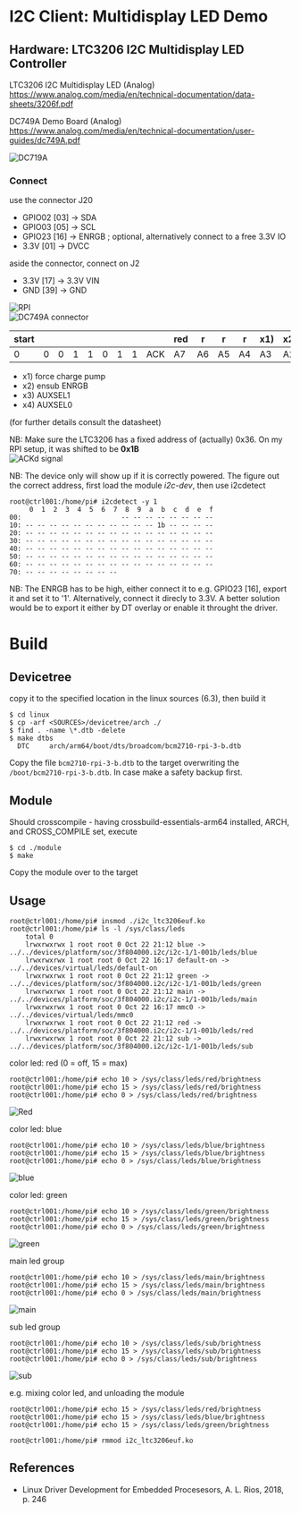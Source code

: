 # I2C Client: Multidisplay LED Demo


## Hardware: LTC3206 I2C Multidisplay LED Controller

LTC3206 I2C Multidisplay LED (Analog)  
https://www.analog.com/media/en/technical-documentation/data-sheets/3206f.pdf

DC749A Demo Board (Analog)  
https://www.analog.com/media/en/technical-documentation/user-guides/dc749A.pdf

![DC719A](pics/dc749a.png)  

### Connect
use the connector J20  
- GPIO02 [03]  -> SDA
- GPIO03 [05]  -> SCL
- GPIO23 [16]  -> ENRGB  ; optional, alternatively connect to a free 3.3V IO
- 3.3V   [01]  -> DVCC

aside the connector, connect on J2  
- 3.3V   [17]  -> 3.3V VIN
- GND    [39]  -> GND

![RPI](pics/connection_rpi3b.png)  
![DC749A connector](pics/connection_dc749a.png)  

| start |   |   |   |   |   |   |   |     | red | r  | r  | r  | x1) | x2) | x3) | x4) |     | blue | b  | b  | b  | green | g  | g  | g  |     | main | m  | m  | m  | sub | s  | s  | s  |     |  
|-------|---|---|---|---|---|---|---|-----|-----|----|----|----|-----|-----|-----|-----|-----|------|----|----|----|-------|----|----|----|-----|------|----|----|----|-----|----|----|----|-----|  
| 0     | 0 | 0 | 1 | 1 | 0 | 1 | 1 | ACK | A7  | A6 | A5 | A4 | A3  | A2  | A1  | A0  | ACK | B7   | B6 | B5 | B4 | B3    | B2 | B1 | B0 | ACK | C7   | C6 | C5 | C4 | C3  | C2 | C1 | C0 | ACK |  

- x1) force charge pump
- x2) ensub ENRGB
- x3) AUXSEL1
- x4) AUXSEL0

(for further details consult the datasheet)  

NB: Make sure the LTC3206 has a fixed address of (actually) 0x36. On my RPI setup, it was shifted to be **0x1B**  
![ACKd signal](pics/signal_ack.png)  

NB: The device only will show up if it is correctly powered. The figure out the correct address, first load the module _i2c-dev_, then use i2cdetect  
```
root@ctrl001:/home/pi# i2cdetect -y 1
     0  1  2  3  4  5  6  7  8  9  a  b  c  d  e  f
00:                         -- -- -- -- -- -- -- --
10: -- -- -- -- -- -- -- -- -- -- -- 1b -- -- -- --
20: -- -- -- -- -- -- -- -- -- -- -- -- -- -- -- --
30: -- -- -- -- -- -- -- -- -- -- -- -- -- -- -- --
40: -- -- -- -- -- -- -- -- -- -- -- -- -- -- -- --
50: -- -- -- -- -- -- -- -- -- -- -- -- -- -- -- --
60: -- -- -- -- -- -- -- -- -- -- -- -- -- -- -- --
70: -- -- -- -- -- -- -- --
```
NB: The ENRGB has to be high, either connect it to e.g. GPIO23 [16], export it and set it to '1'. Alternatively, connect it direcly to 3.3V. A better solution would be to export it either by DT overlay or enable it throught the driver.  

# Build

## Devicetree

copy it to the specified location in the linux sources (6.3), then build it  
```
$ cd linux
$ cp -arf <SOURCES>/devicetree/arch ./
$ find . -name \*.dtb -delete
$ make dtbs
  DTC     arch/arm64/boot/dts/broadcom/bcm2710-rpi-3-b.dtb
```
Copy the file `bcm2710-rpi-3-b.dtb` to the target overwriting the `/boot/bcm2710-rpi-3-b.dtb`. In case make a safety backup first.  


## Module

Should crosscompile - having crossbuild-essentials-arm64 installed, ARCH, and CROSS_COMPILE set, execute  
```
$ cd ./module
$ make
```
Copy the module over to the target  

## Usage
```
root@ctrl001:/home/pi# insmod ./i2c_ltc3206euf.ko
root@ctrl001:/home/pi# ls -l /sys/class/leds
    total 0
    lrwxrwxrwx 1 root root 0 Oct 22 21:12 blue -> ../../devices/platform/soc/3f804000.i2c/i2c-1/1-001b/leds/blue
    lrwxrwxrwx 1 root root 0 Oct 22 16:17 default-on -> ../../devices/virtual/leds/default-on
    lrwxrwxrwx 1 root root 0 Oct 22 21:12 green -> ../../devices/platform/soc/3f804000.i2c/i2c-1/1-001b/leds/green
    lrwxrwxrwx 1 root root 0 Oct 22 21:12 main -> ../../devices/platform/soc/3f804000.i2c/i2c-1/1-001b/leds/main
    lrwxrwxrwx 1 root root 0 Oct 22 16:17 mmc0 -> ../../devices/virtual/leds/mmc0
    lrwxrwxrwx 1 root root 0 Oct 22 21:12 red -> ../../devices/platform/soc/3f804000.i2c/i2c-1/1-001b/leds/red
    lrwxrwxrwx 1 root root 0 Oct 22 21:12 sub -> ../../devices/platform/soc/3f804000.i2c/i2c-1/1-001b/leds/sub
```
color led: red (0 = off, 15 = max)  
```
root@ctrl001:/home/pi# echo 10 > /sys/class/leds/red/brightness
root@ctrl001:/home/pi# echo 15 > /sys/class/leds/red/brightness
root@ctrl001:/home/pi# echo 0 > /sys/class/leds/red/brightness
```
![Red](pics/red.png)  

color led: blue  
```
root@ctrl001:/home/pi# echo 10 > /sys/class/leds/blue/brightness
root@ctrl001:/home/pi# echo 15 > /sys/class/leds/blue/brightness
root@ctrl001:/home/pi# echo 0 > /sys/class/leds/blue/brightness
```
![blue](pics/blue.png)  

color led: green  
```
root@ctrl001:/home/pi# echo 10 > /sys/class/leds/green/brightness
root@ctrl001:/home/pi# echo 15 > /sys/class/leds/green/brightness
root@ctrl001:/home/pi# echo 0 > /sys/class/leds/green/brightness
```
![green](pics/green.png)  

main led group  
```
root@ctrl001:/home/pi# echo 10 > /sys/class/leds/main/brightness
root@ctrl001:/home/pi# echo 15 > /sys/class/leds/main/brightness
root@ctrl001:/home/pi# echo 0 > /sys/class/leds/main/brightness
```
![main](pics/main.png)  

sub led group  
```
root@ctrl001:/home/pi# echo 10 > /sys/class/leds/sub/brightness
root@ctrl001:/home/pi# echo 15 > /sys/class/leds/sub/brightness
root@ctrl001:/home/pi# echo 0 > /sys/class/leds/sub/brightness
```
![sub](pics/sub.png)  

e.g. mixing color led, and unloading the module  
```
root@ctrl001:/home/pi# echo 15 > /sys/class/leds/red/brightness
root@ctrl001:/home/pi# echo 15 > /sys/class/leds/blue/brightness
root@ctrl001:/home/pi# echo 15 > /sys/class/leds/green/brightness

root@ctrl001:/home/pi# rmmod i2c_ltc3206euf.ko
```

## References
* Linux Driver Development for Embedded Procesesors, A. L. Rios, 2018, p. 246  
